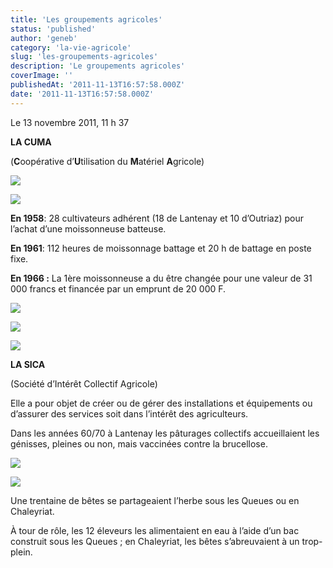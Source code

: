 ```yaml
---
title: 'Les groupements agricoles'
status: 'published'
author: 'geneb'
category: 'la-vie-agricole'
slug: 'les-groupements-agricoles'
description: 'Le groupements agricoles'
coverImage: ''
publishedAt: '2011-11-13T16:57:58.000Z'
date: '2011-11-13T16:57:58.000Z'
---
```


Le 13 novembre 2011, 11 h 37

**LA CUMA**

(**C**oopérative d’**U**tilisation du **M**atériel **A**gricole)

![](/img/beguelins/Windows-Live-Writer/97d350d174e5_14A3C/clip_image004_2.jpg)

![](/img/beguelins/Windows-Live-Writer/97d350d174e5_14A3C/clip_image002_2.jpg)

**En 1958**: 28 cultivateurs adhérent (18 de Lantenay et 10 d’Outriaz) pour l’achat d’une moissonneuse batteuse.

**En 1961**: 112 heures de moissonnage battage et 20 h de battage en poste fixe.

**En 1966 :** La 1ère moissonneuse a du être changée pour une valeur de 31 000 francs et financée par un emprunt de 20 000 F.

![](/img/beguelins/Windows-Live-Writer/97d350d174e5_14A3C/clip_image006_2.jpg)

![](/img/beguelins/Windows-Live-Writer/97d350d174e5_14A3C/clip_image008_2.jpg)

![](/img/beguelins/Windows-Live-Writer/97d350d174e5_14A3C/clip_image006_2.jpg)

**LA SICA**

(Société d’Intérêt Collectif Agricole)

Elle a pour objet de créer ou de gérer des installations et équipements ou d’assurer des services soit dans l’intérêt des agriculteurs.

Dans les années 60/70 à Lantenay les pâturages collectifs accueillaient les génisses, pleines ou non, mais vaccinées contre la brucellose.

![](/img/beguelins/Windows-Live-Writer/97d350d174e5_14A3C/clip_image010_2.jpg)

![](/img/beguelins/Windows-Live-Writer/97d350d174e5_14A3C/clip_image012_2.jpg)

Une trentaine de bêtes se partageaient l’herbe sous les Queues ou en Chaleyriat.

À tour de rôle, les 12 éleveurs les alimentaient en eau à l’aide d’un bac construit sous les Queues ; en Chaleyriat, les bêtes s’abreuvaient à un trop-plein.
